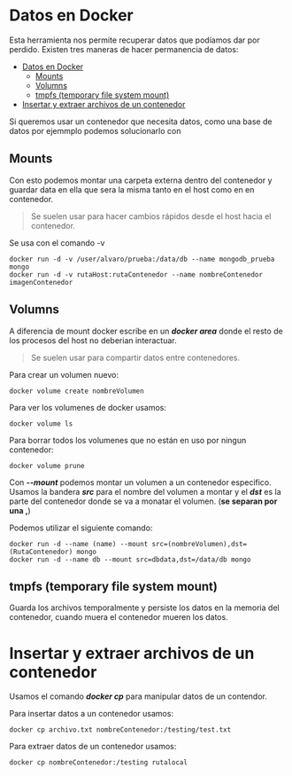# Datos en Docker

Esta herramienta nos permite recuperar datos que podíamos dar por perdido.
Existen tres maneras de hacer permanencia de datos:

- [Datos en Docker](#datos-en-docker)
  - [Mounts](#mounts)
  - [Volumns](#volumns)
  - [tmpfs (temporary file system mount)](#tmpfs-temporary-file-system-mount)
- [Insertar y extraer archivos de un contenedor](#insertar-y-extraer-archivos-de-un-contenedor)

Si queremos usar un contenedor que necesita datos, como una base de datos por ejemmplo podemos
solucionarlo con

## Mounts

Con esto podemos montar una carpeta externa dentro del contenedor y guardar data en ella que sera la misma tanto en el host como en en contenedor.

> Se suelen usar para hacer cambios rápidos desde el host hacia el contenedor.

Se usa con el comando -v

```docker
docker run -d -v /user/alvaro/prueba:/data/db --name mongodb_prueba mongo
docker run -d -v rutaHost:rutaContenedor --name nombreContenedor imagenContenedor
```

## Volumns

A diferencia de mount docker escribe en un ***docker area*** donde el resto de los procesos del host no deberian interactuar.

>Se suelen usar para compartir datos entre contenedores.

Para crear un volumen nuevo:

```docker
docker volume create nombreVolumen
```

Para ver los volumenes de docker usamos:

```docker
docker volume ls
```

Para borrar todos los volumenes que no están en uso por ningun contenedor:

```docker
docker volume prune
```

Con ***--mount*** podemos montar un volumen a un contenedor especifico.
<br>
Usamos la bandera ***src*** para el nombre del volumen a montar y el ***dst*** es la parte del contenedor donde se va a monatar el volumen. (**se separan por una ,**)

Podemos utilizar el siguiente comando:

```docker
docker run -d --name (name) --mount src=(nombreVolumen),dst=(RutaContenedor) mongo
docker run -d --name db --mount src=dbdata,dst=/data/db mongo
```

## tmpfs (temporary file system mount)

Guarda los archivos temporalmente y persiste los datos en la memoria del contenedor, cuando muera el contenedor mueren los datos.

# Insertar y extraer archivos de un contenedor

Usamos el comando ***docker cp*** para manipular datos de un contendor.

Para insertar datos a un contenedor usamos:

```docker
docker cp archivo.txt nombreContenedor:/testing/test.txt
```

Para extraer datos de un contenedor usamos:

```docker
docker cp nombreContenedor:/testing rutalocal
```